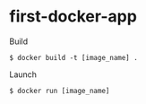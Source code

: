 # first-docker-app

Build
```
$ docker build -t [image_name] .
```

Launch
```
$ docker run [image_name]
```
